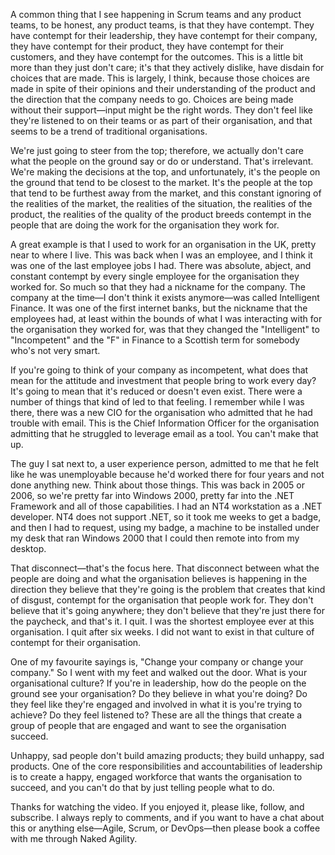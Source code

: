 A common thing that I see happening in Scrum teams and any product teams, to be honest, any product teams, is that they have contempt. They have contempt for their leadership, they have contempt for their company, they have contempt for their product, they have contempt for their customers, and they have contempt for the outcomes. This is a little bit more than they just don't care; it's that they actively dislike, have disdain for choices that are made. This is largely, I think, because those choices are made in spite of their opinions and their understanding of the product and the direction that the company needs to go. Choices are being made without their support—input might be the right words. They don't feel like they're listened to on their teams or as part of their organisation, and that seems to be a trend of traditional organisations. 

We're just going to steer from the top; therefore, we actually don't care what the people on the ground say or do or understand. That's irrelevant. We're making the decisions at the top, and unfortunately, it's the people on the ground that tend to be closest to the market. It's the people at the top that tend to be furthest away from the market, and this constant ignoring of the realities of the market, the realities of the situation, the realities of the product, the realities of the quality of the product breeds contempt in the people that are doing the work for the organisation they work for. 

A great example is that I used to work for an organisation in the UK, pretty near to where I live. This was back when I was an employee, and I think it was one of the last employee jobs I had. There was absolute, abject, and constant contempt by every single employee for the organisation they worked for. So much so that they had a nickname for the company. The company at the time—I don't think it exists anymore—was called Intelligent Finance. It was one of the first internet banks, but the nickname that the employees had, at least within the bounds of what I was interacting with for the organisation they worked for, was that they changed the "Intelligent" to "Incompetent" and the "F" in Finance to a Scottish term for somebody who's not very smart. 

If you're going to think of your company as incompetent, what does that mean for the attitude and investment that people bring to work every day? It's going to mean that it's reduced or doesn't even exist. There were a number of things that kind of led to that feeling. I remember while I was there, there was a new CIO for the organisation who admitted that he had trouble with email. This is the Chief Information Officer for the organisation admitting that he struggled to leverage email as a tool. You can't make that up. 

The guy I sat next to, a user experience person, admitted to me that he felt like he was unemployable because he'd worked there for four years and not done anything new. Think about those things. This was back in 2005 or 2006, so we're pretty far into Windows 2000, pretty far into the .NET Framework and all of those capabilities. I had an NT4 workstation as a .NET developer. NT4 does not support .NET, so it took me weeks to get a badge, and then I had to request, using my badge, a machine to be installed under my desk that ran Windows 2000 that I could then remote into from my desktop. 

That disconnect—that's the focus here. That disconnect between what the people are doing and what the organisation believes is happening in the direction they believe that they're going is the problem that creates that kind of disgust, contempt for the organisation that people work for. They don't believe that it's going anywhere; they don't believe that they're just there for the paycheck, and that's it. I quit. I was the shortest employee ever at this organisation. I quit after six weeks. I did not want to exist in that culture of contempt for their organisation. 

One of my favourite sayings is, "Change your company or change your company." So I went with my feet and walked out the door. What is your organisational culture? If you're in leadership, how do the people on the ground see your organisation? Do they believe in what you're doing? Do they feel like they're engaged and involved in what it is you're trying to achieve? Do they feel listened to? These are all the things that create a group of people that are engaged and want to see the organisation succeed. 

Unhappy, sad people don't build amazing products; they build unhappy, sad products. One of the core responsibilities and accountabilities of leadership is to create a happy, engaged workforce that wants the organisation to succeed, and you can't do that by just telling people what to do. 

Thanks for watching the video. If you enjoyed it, please like, follow, and subscribe. I always reply to comments, and if you want to have a chat about this or anything else—Agile, Scrum, or DevOps—then please book a coffee with me through Naked Agility.